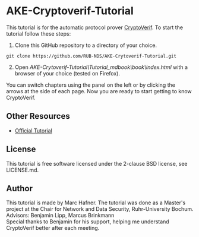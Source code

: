 # AKE-Cryptoverif-Tutorial

  This tutorial is for the automatic protocol prover [CryptoVerif](https://bblanche.gitlabpages.inria.fr/CryptoVerif/).
To start the tutorial follow these steps:
1. Clone this GitHub repository to a directory of your choice.
````
git clone https://github.com/RUB-NDS/AKE-Crytoverif-Tutorial.git
````
2. Open *AKE-Crytoverif-Tutorial\Tutorial_mdbook\book\index.html* with a browser of your choice (tested on Firefox).

You can switch chapters using the panel on the left or by clicking the arrows at the side of each page.
Now you are ready to start getting to know CryptoVerif.

## Other Resources

* [Official Tutorial](https://bblanche.gitlabpages.inria.fr/CryptoVerif/tutorial/index.html)

## License

This tutorial is free software licensed under the 2-clause BSD license, see LICENSE.md.

## Author

This tutorial is made by Marc Hafner. The tutorial was done as a Master's project at the Chair for Network and Data Security, Ruhr-University Bochum.  
Advisors: Benjamin Lipp, Marcus Brinkmann  
Special thanks to Benjamin for his support, helping me understand CryptoVerif better after each meeting.
